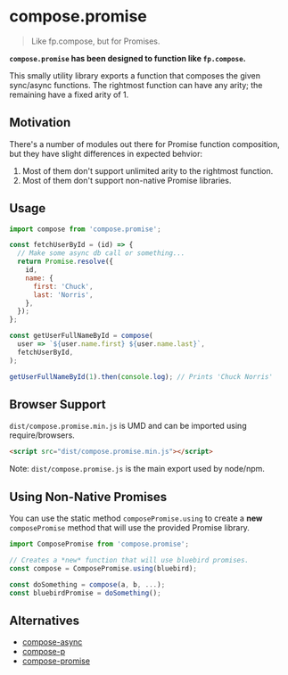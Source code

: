 # compose.promise
> Like fp.compose, but for Promises.

**`compose.promise` has been designed to function like `fp.compose`.**

This smally utility library exports a function that composes the given sync/async functions. The rightmost
function can have any arity; the remaining have a fixed arity of 1.


## Motivation
There's a number of modules out there for Promise function composition, but they have slight differences in
expected behvior:

1. Most of them don't support unlimited arity to the rightmost function.
1. Most of them don't support non-native Promise libraries.


## Usage
```js
import compose from 'compose.promise';

const fetchUserById = (id) => {
  // Make some async db call or something...
  return Promise.resolve({
    id,
    name: {
      first: 'Chuck',
      last: 'Norris',
    },
  });
};

const getUserFullNameById = compose(
  user => `${user.name.first} ${user.name.last}`,
  fetchUserById,
);

getUserFullNameById(1).then(console.log); // Prints 'Chuck Norris'
```


## Browser Support
`dist/compose.promise.min.js` is UMD and can be imported using require/browsers.

```html
<script src="dist/compose.promise.min.js"></script>
```

Note: `dist/compose.promise.js` is the main export used by node/npm.


## Using Non-Native Promises
You can use the static method `composePromise.using` to create a **new** `composePromise` method
that will use the provided Promise library.

```js
import ComposePromise from 'compose.promise';

// Creates a *new* function that will use bluebird promises.
const compose = ComposePromise.using(bluebird);

const doSomething = compose(a, b, ...);
const bluebirdPromise = doSomething();
```

## Alternatives
- [compose-async](https://www.npmjs.com/package/compose-async)
- [compose-p](https://www.npmjs.com/package/compose-p)
- [compose-promise](https://www.npmjs.com/package/compose-promise)
